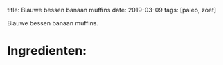 title: Blauwe bessen banaan muffins 
date: 2019-03-09
tags: [paleo, zoet]

Blauwe bessen banaan muffins.

Ingredienten:
=============
